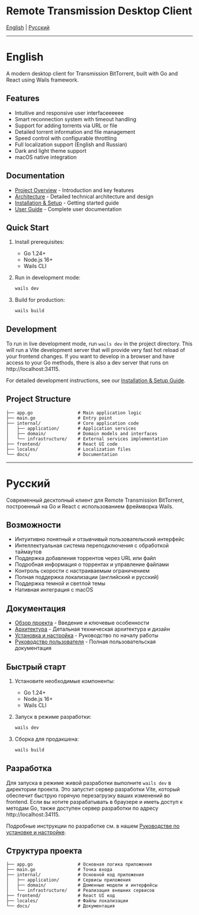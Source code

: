 # Remote Transmission Desktop Client

[English](#english) | [Русский](#русский)

---

# English

A modern desktop client for Transmission BitTorrent, built with Go and React using Wails framework.

## Features

- Intuitive and responsive user interfaceeeeee
- Smart reconnection system with timeout handling
- Support for adding torrents via URL or file
- Detailed torrent information and file management
- Speed control with configurable throttling
- Full localization support (English and Russian)
- Dark and light theme support
- macOS native integration

## Documentation

- [Project Overview](docs/overview.md) - Introduction and key features
- [Architecture](docs/architecture.md) - Detailed technical architecture and design
- [Installation & Setup](docs/installation.md) - Getting started guide
- [User Guide](docs/user-guide.md) - Complete user documentation

## Quick Start

1. Install prerequisites:
   - Go 1.24+
   - Node.js 16+
   - Wails CLI

2. Run in development mode:
   ```bash
   wails dev
   ```

3. Build for production:
   ```bash
   wails build
   ```

## Development

To run in live development mode, run `wails dev` in the project directory. This will run a Vite development
server that will provide very fast hot reload of your frontend changes. If you want to develop in a browser
and have access to your Go methods, there is also a dev server that runs on http://localhost:34115.

For detailed development instructions, see our [Installation & Setup Guide](docs/installation.md).

## Project Structure

```
├── app.go                 # Main application logic
├── main.go                # Entry point
├── internal/              # Core application code
│   ├── application/       # Application services 
│   ├── domain/            # Domain models and interfaces
│   └── infrastructure/    # External services implementation
├── frontend/              # React UI code
├── locales/               # Localization files
└── docs/                  # Documentation
```

---

# Русский

Современный десктопный клиент для Remote Transmission BitTorrent, построенный на Go и React с использованием фреймворка Wails.

## Возможности

- Интуитивно понятный и отзывчивый пользовательский интерфейс
- Интеллектуальная система переподключения с обработкой таймаутов
- Поддержка добавления торрентов через URL или файл
- Подробная информация о торрентах и управление файлами
- Контроль скорости с настраиваемым ограничением
- Полная поддержка локализации (английский и русский)
- Поддержка темной и светлой темы
- Нативная интеграция с macOS

## Документация

- [Обзор проекта](docs/overview.ru.md) - Введение и ключевые особенности
- [Архитектура](docs/architecture.ru.md) - Детальная техническая архитектура и дизайн
- [Установка и настройка](docs/installation.ru.md) - Руководство по началу работы
- [Руководство пользователя](docs/user-guide.ru.md) - Полная пользовательская документация

## Быстрый старт

1. Установите необходимые компоненты:
   - Go 1.24+
   - Node.js 16+
   - Wails CLI

2. Запуск в режиме разработки:
   ```bash
   wails dev
   ```

3. Сборка для продакшена:
   ```bash
   wails build
   ```

## Разработка

Для запуска в режиме живой разработки выполните `wails dev` в директории проекта. Это запустит сервер разработки Vite,
который обеспечит быструю горячую перезагрузку ваших изменений во frontend. Если вы хотите разрабатывать в браузере
и иметь доступ к методам Go, также доступен сервер разработки по адресу http://localhost:34115.

Подробные инструкции по разработке см. в нашем [Руководстве по установке и настройке](docs/installation.ru.md).

## Структура проекта

```
├── app.go                 # Основная логика приложения
├── main.go                # Точка входа
├── internal/              # Основной код приложения
│   ├── application/       # Сервисы приложения
│   ├── domain/            # Доменные модели и интерфейсы
│   └── infrastructure/    # Реализация внешних сервисов
├── frontend/              # React UI код
├── locales/               # Файлы локализации
└── docs/                  # Документация
```
